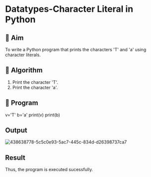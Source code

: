 # Datatypes-Character Literal in Python

## 🎯 Aim
To write a Python program that prints the characters 'T' and 'a' using character literals.

## 🧠 Algorithm
1. Print the character 'T'.
2. Print the character 'a'.

## 🧾 Program

v='T'
b='a'
print(v)
print(b)


## Output
![438638778-5c5c0e93-5ac7-445c-834d-d26398737ca7](https://github.com/user-attachments/assets/1e47325f-7662-4579-b3c1-2ec2835c552d)

## Result
Thus, the program is executed sucessfully.
